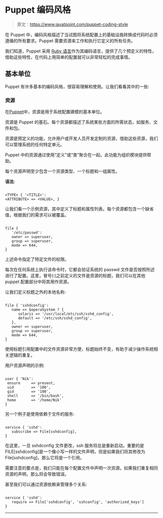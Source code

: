 # Puppet 编码风格

> 原文：<https://www.javatpoint.com/puppet-coding-style>

在 Puppet 中，编码风格描述了当试图将系统配置上的基础设施转换成代码时必须遵循的所有要求。Puppet 需要资源来工作和执行它定义的所有任务。

我们知道，Puppet 采用 [Ruby 语言](https://www.javatpoint.com/ruby-tutorial)作为其编码语言，提供了几个预定义的特性，借助这些特性，在代码上用简单的配置就可以非常轻松的完成事情。

## 基本单位

Puppet 有许多基本的编码风格，很容易理解和使用。让我们看看其中的一些:

### 资源

在[Puppet](https://www.javatpoint.com/puppet)中，资源是用于系统配置建模的基本单位。

资源是 Puppet 的基石。每个资源都描述了系统某些方面的所需状态，如服务、文件和包。

资源是预定义的功能，允许用户或开发人员开发定制的资源，借助这些资源，我们可以管理系统的任何特定单元。

Puppet 中的资源通过使用“定义”或“类”聚合在一起。此功能为组织模块提供帮助。

每个资源声明至少包含一个资源类型、一个标题和一组属性。

**语法:**

```

<TYPE> { '<TITLE>': 
<ATTRIBUTE> => <VALUE>, }

```

让我们看一个示例资源，其中定义了标题和属性列表。每个资源都包含一个缺省值，根据我们的需求可以被覆盖。

```

file {  
   '/etc/passwd': 
   owner => superuser, 
   group => superuser, 
   mode => 644, 
}

```

上述命令指定了特定文件的权限。

每次在任何系统上执行该命令时，它都会验证系统的 passwd 文件是否按照所述进行了配置。这里，冒号(:)之前定义的文件是资源的标题，我们可以在其他 puppet 配置部分中将其用作资源。

让我们定义标题之外的本地名称:

```

file { 'sshdconfig': 
   name => $operaSystem ? { 
      solaris => '/usr/local/etc/ssh/sshd_config', 
      default => '/etc/ssh/sshd_config', 
   }, 
   owner => superuser, 
   group => superuser, 
   mode => 644, 
}

```

使用标题引用配置中的文件资源非常方便，标题始终不变，有助于减少操作系统相关逻辑的重复。

用户资源声明的示例:

```

user { 'Nik':
 ensure     => present,
 uid        => '100',
 gid        => '100',
 shell      => '/bin/bash',
 home       => '/home/Nik'
}

```

另一个例子是使用依赖于文件的服务:

```

service { 'sshd': 
   subscribe => File[sshdconfig], 
}

```

在这里，一旦 sshdconfig 文件更改，ssh 服务将总是重新启动。重要的是 FILE[sshdconfig]是一个像小写一样的文件声明，但是如果我们将其修改为 File[sshdconfig]，那么它将是一个引用。

需要注意的要点是，我们只能在每个配置文件中声明一次资源。如果我们重复相同资源的声明，那么将会导致错误。

甚至我们可以通过资源依赖来管理多个关系:

```

service { 'sshd': 
   require => File['sshdconfig', 'sshconfig', 'authorized_keys']
}   

```

* * *